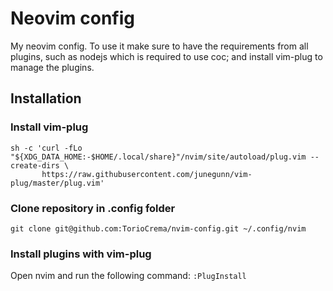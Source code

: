 # Neovim config
My neovim config.
To use it make sure to have the requirements from all plugins, such as nodejs which is required to use coc; and install vim-plug to manage the plugins.

## Installation
### Install  vim-plug
```
sh -c 'curl -fLo "${XDG_DATA_HOME:-$HOME/.local/share}"/nvim/site/autoload/plug.vim --create-dirs \
       https://raw.githubusercontent.com/junegunn/vim-plug/master/plug.vim'

```

### Clone repository in .config folder
`git clone git@github.com:TorioCrema/nvim-config.git ~/.config/nvim`

### Install plugins with vim-plug
Open nvim and run the following command: `:PlugInstall`